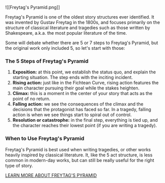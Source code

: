 ![[Freytag's Pyramid.png]]

Freytag's Pyramid is one of the oldest story structures ever identified. It was invented by Gustav Freytag in the 1800s, and focuses primarily on the structure of classical literature and tragedies such as those written by Shakespeare, a.k.a. the most popular literature of the time.

Some will debate whether there are 5 or 7 steps to Freytag's Pyramid, but the original work only included 5, so let's start with those:

### The 5 Steps of Freytag's Pyramid

1. **Exposition:** at this point, we establish the status quo, and explain the starting situation. The step ends with the inciting incident.
2. **Rising action:** just like in the Fichtean Curve, rising action features the main character pursuing their goal while the stakes heighten.
3. **Climax:** this is a moment in the center of your story that acts as the point of no return.
4. **Falling action:** we see the consequences of the climax and the decisions that the protagonist has faced so far. In a tragedy, falling action is when we see things start to spiral out of control.
5. **Resolution or catastrophe:** in the final step, everything is tied up, and the character reaches their lowest point (if you are writing a tragedy).

### When to Use Freytag's Pyramid

Freytag's Pyramid is best used when writing tragedies, or other works heavily inspired by classical literature. It, like the 5 act structure, is less common in modern-day works, but can still be really useful for the right type of story.

[LEARN MORE ABOUT FREYTAG'S PYRAMID](https://kindlepreneur.com/freytags-pyramid/)